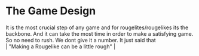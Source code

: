 <h1>The Game Design </h1>
It is the most crucial step of any game and for rougelites/rougelikes its the backbone. And it can take the most time in order to make a satisfying game. So no need to rush. We dont give it a number. It just said that</br>
| "Making a Rougelike can be a little rough" |
